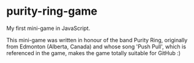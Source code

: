 # purity-ring-game

My first mini-game in JavaScript.

This mini-game was written in honour of the band Purity Ring, originally from Edmonton (Alberta, Canada) and whose song 'Push Pull', which is referenced in the game, makes the game totally suitable for GitHub :)
